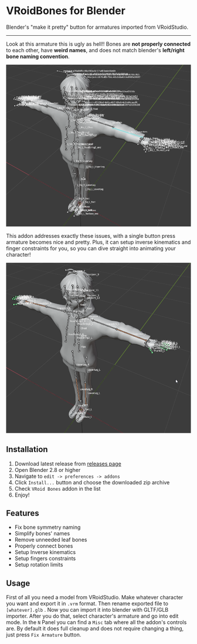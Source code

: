 # VRoidBones for Blender
Blender's "make it pretty" button for armatures imported from VRoidStudio.

----

Look at this armature this is ugly as hell!! Bones are __not properly connected__ to each other, have __weird names__, and does not match blender's __left/right bone naming convention__.

![](./imgs/before.png)

This addon addresses exactly these issues, with a single button press armature becomes nice and pretty. Plus, it can setup inverse kinematics and finger constraints for you, so you can dive straight into animating your character!

![](./imgs/after.png)

## Installation

1. Download latest release from [releases page](https://github.com/cmd410/VRoidBonesRenamer/releases)
2. Open Blender 2.8 or higher
3. Navigate to `edit -> preferences -> addons`
4. Click `Install...` button and choose the downloaded zip archive
5. Check `VRoid Bones` addon in the list
6. Enjoy!

## Features

- Fix bone symmetry naming
- Simplify bones' names
- Remove unneeded leaf bones
- Properly connect bones
- Setup Inverse kinematics
- Setup fingers constraints
- Setup rotation limits

## Usage

First of all you need a model from VRoidStudio. Make whatever character you want and export it in `.vrm` format. Then rename exported file to `[whatever].glb` . Now you can import it into blender with GLTF/GLB importer. After you do that, select character's armature and go into edit mode. In the `N` Panel you can find a `Misc` tab where all the addon's controls are. By default it does full cleanup and does not require changing a thing, just press `Fix Armature` button.
